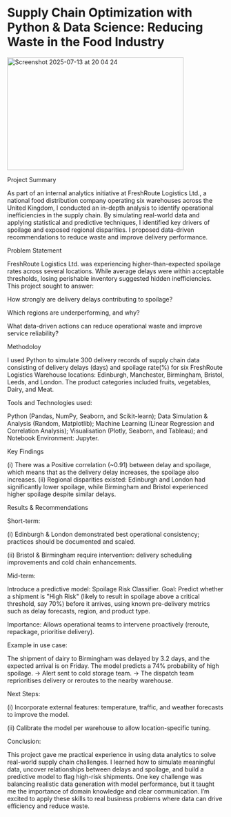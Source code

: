 # Supply Chain Optimization with Python & Data Science: Reducing Waste in the Food Industry

<img width="409" height="261" alt="Screenshot 2025-07-13 at 20 04 24" src="https://github.com/user-attachments/assets/b95866fc-c2a5-43bd-a4fa-5bbe62d0a00c" />





Project Summary
 
As part of an internal analytics initiative at FreshRoute Logistics Ltd., a national food distribution company operating six warehouses across the United Kingdom, I conducted an in-depth analysis to identify operational inefficiencies in the supply chain. By simulating real-world data and applying statistical and predictive techniques, I identified key drivers of spoilage and exposed regional disparities. I proposed data-driven recommendations to reduce waste and improve delivery performance.


Problem Statement
 
FreshRoute Logistics Ltd. was experiencing higher-than-expected spoilage rates across several locations. While average delays were within acceptable thresholds, losing perishable inventory suggested hidden inefficiencies. This project sought to answer:

How strongly are delivery delays contributing to spoilage?

Which regions are underperforming, and why?

What data-driven actions can reduce operational waste and improve service reliability?

Methodoloy

I used Python to simulate 300 delivery records of supply chain data consisting of delivery delays (days) and spoilage rate(%) for six FreshRoute Logistics Warehouse locations: Edinburgh, Manchester, Birmingham, Bristol, Leeds, and London. The product categories included fruits, vegetables, Dairy, and Meat.  

Tools and Technologies used:

Python (Pandas, NumPy, Seaborn, and Scikit-learn); Data Simulation & Analysis (Random, Matplotlib); Machine Learning (Linear Regression and Correlation Analysis); Visualisation (Plotly, Seaborn, and Tableau); and Notebook Environment: Jupyter.


Key Findings

(i) There was a Positive correlation (~0.91) between delay and spoilage, which means that as the delivery delay increases, the spoilage also increases.
(ii) Regional disparities existed: Edinburgh and London had significantly lower spoilage, while Birmingham and Bristol experienced higher spoilage despite similar delays.

Results & Recommendations

Short-term:

(i) Edinburgh & London demonstrated best operational consistency; practices should be documented and scaled.

(ii) Bristol & Birmingham require intervention: delivery scheduling improvements and cold chain enhancements.


Mid-term:

Introduce a predictive model: Spoilage Risk Classifier.
Goal: Predict whether a shipment is "High Risk" (likely to result in spoilage above a critical threshold, say 70%) before it arrives, using known pre-delivery metrics such as delay forecasts, region, and product type.

Importance: Allows operational teams to intervene proactively (reroute, repackage, prioritise delivery).

Example in use case:

The shipment of dairy to Birmingham was delayed by 3.2 days, and the expected arrival is on Friday.
The model predicts a 74% probability of high spoilage.
→ Alert sent to cold storage team.
→ The dispatch team reprioritises delivery or reroutes to the nearby warehouse.

Next Steps:

(i) Incorporate external features: temperature, traffic, and weather forecasts to improve the model.

(ii) Calibrate the model per warehouse to allow location-specific tuning.

Conclusion:

This project gave me practical experience in using data analytics to solve real-world supply chain challenges. I learned how to simulate meaningful data, uncover relationships between delays and spoilage, and build a predictive model to flag high-risk shipments. One key challenge was balancing realistic data generation with model performance, but it taught me the importance of domain knowledge and clear communication. I’m excited to apply these skills to real business problems where data can drive efficiency and reduce waste.

